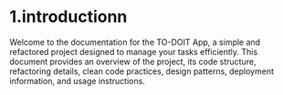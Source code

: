 # 1.introductionn

Welcome to the documentation for the TO-DOIT App, a simple and refactored project designed to manage your tasks efficiently. This document provides an overview of the project, its code structure, refactoring details, clean code practices, design patterns, deployment information, and usage instructions.

